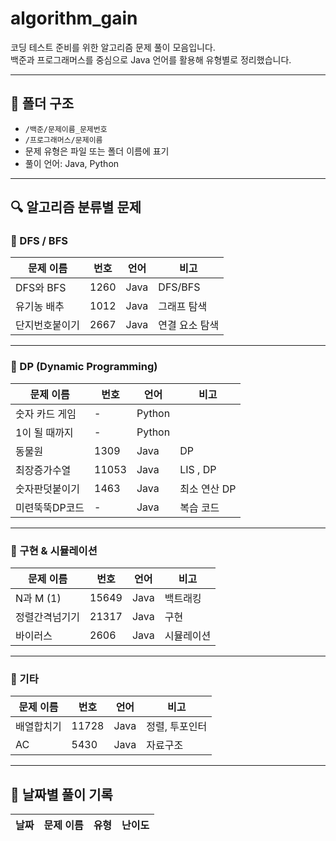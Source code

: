 # algorithm_gain

코딩 테스트 준비를 위한 알고리즘 문제 풀이 모음입니다.  
백준과 프로그래머스를 중심으로 Java 언어를 활용해 유형별로 정리했습니다.

---

## 📁 폴더 구조

- `/백준/문제이름_문제번호`
- `/프로그래머스/문제이름`
- 문제 유형은 파일 또는 폴더 이름에 표기
- 풀이 언어: Java, Python

---

## 🔍 알고리즘 분류별 문제

### 📌 DFS / BFS
| 문제 이름        | 번호   | 언어  | 비고        |
|------------------|--------|-------|-------------|
| DFS와 BFS        | 1260   | Java  | DFS/BFS |
| 유기농 배추      | 1012   | Java  | 그래프 탐색  |
| 단지번호붙이기   | 2667   | Java  | 연결 요소 탐색 |

---

### 📌 DP (Dynamic Programming)
| 문제 이름        | 번호   | 언어  | 비고       |
|------------------|--------|-------|----------|
| 숫자 카드 게임   | -      | Python|          |
| 1이 될 때까지    | -      | Python|          |
| 동물원           | 1309   | Java  | DP       |
| 최장증가수열     | 11053  | Java  | LIS , DP |
| 숫자판덧붙이기   | 1463   | Java  | 최소 연산 DP |
| 미련뚝뚝DP코드   | -      | Java  | 복습 코드    |

---

### 📌 구현 & 시뮬레이션
| 문제 이름      | 번호   | 언어  | 비고         |
|----------------|--------|-------|--------------|
| N과 M (1)      | 15649  | Java  | 백트래킹     |
| 정렬간격넘기기 | 21317  | Java  | 구현         |
| 바이러스       | 2606   | Java  | 시뮬레이션   |

---

### 📌 기타
| 문제 이름      | 번호   | 언어  | 비고         |
|----------------|--------|-------|--------------|
| 배열합치기     | 11728  | Java  | 정렬, 투포인터 |
| AC             | 5430   | Java  | 자료구조      |

---

## 📅 날짜별 풀이 기록

| 날짜    | 문제 이름 | 유형 | 난이도 |
|---------|-----------|------|--------|
